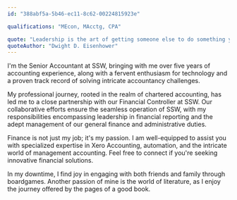 ```yaml
---
id: "388abf5a-5b46-ec11-8c62-00224815923e"

qualifications: "MEcon, MAcctg, CPA"

quote: "Leadership is the art of getting someone else to do something you want done because he wants to do it"
quoteAuthor: "Dwight D. Eisenhower"
---
```


I'm the Senior Accountant at SSW, bringing with me over five years of accounting experience, along with a fervent enthusiasm for technology and a proven track record of solving intricate accountancy challenges. 

My professional journey, rooted in the realm of chartered accounting, has led me to a close partnership with our Financial Controller at SSW. Our collaborative efforts ensure the seamless operation of SSW, with my responsibilities encompassing leadership in financial reporting and the adept management of our general finance and administrative duties.

Finance is not just my job; it's my passion. I am well-equipped to assist you with specialized expertise in Xero Accounting, automation, and the intricate world of management accounting. Feel free to connect if you're seeking innovative financial solutions.  

In my downtime, I find joy in engaging with both friends and family through boardgames. Another passion of mine is the world of literature, as I enjoy the journey offered by the pages of a good book. 
